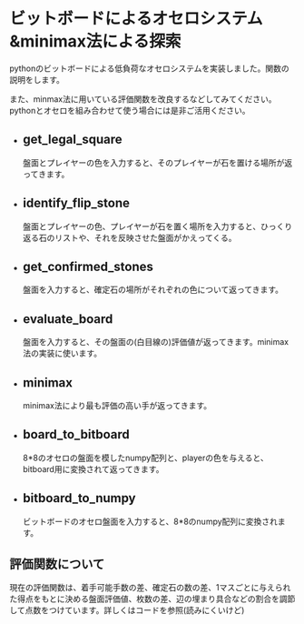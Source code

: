 <h1>ビットボードによるオセロシステム&minimax法による探索</h1>
<p>pythonのビットボードによる低負荷なオセロシステムを実装しました。関数の説明をします。</p>
<p>また、minmax法に用いている評価関数を改良するなどしてみてください。pythonとオセロを組み合わせて使う場合には是非ご活用ください。</p>
<ul>
  <li>
    <h2>get_legal_square</h2>
    <p>盤面とプレイヤーの色を入力すると、そのプレイヤーが石を置ける場所が返ってきます。</p>
  </li>
  <li>
    <h2>identify_flip_stone</h2>
    <p>盤面とプレイヤーの色、プレイヤーが石を置く場所を入力すると、ひっくり返る石のリストや、それを反映させた盤面がかえってくる。</p>
  </li>
  <li>
    <h2>get_confirmed_stones</h2>
    <p>盤面を入力すると、確定石の場所がそれぞれの色について返ってきます。</p>
  </li>
  <li>
    <h2>evaluate_board</h2>
    <p>盤面を入力すると、その盤面の(白目線の)評価値が返ってきます。minimax法の実装に使います。</p>
  </li>
  <li>
    <h2>minimax</h2>
    <p>minimax法により最も評価の高い手が返ってきます。</p>
  </li>
  <li>
    <h2>board_to_bitboard</h2>
    <p>8*8のオセロの盤面を模したnumpy配列と、playerの色を与えると、bitboard用に変換されて返ってきます。</p>
  </li>
  <li>
    <h2>bitboard_to_numpy</h2>
    <p>ビットボードのオセロ盤面を入力すると、8*8のnumpy配列に変換されます。</p>
  </li>
</ul>
<h2>評価関数について</h2>
<p>現在の評価関数は、着手可能手数の差、確定石の数の差、1マスごとに与えられた得点をもとに決める盤面評価値、枚数の差、辺の埋まり具合などの割合を調節して点数をつけています。詳しくはコードを参照(読みにくいけど)</p>
